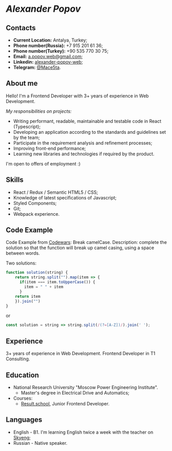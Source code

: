 # ***Alexander Popov***
## Contacts
* **Current Location:** Antalya, Turkey;
* **Phone number(Russia):** +7 915 201 61 36;
* **Phone number(Turkey):** +90 535 770 30 75;
* **Email:** a.popov.web@gmail.com;
* **Linkedin:** [alexander-popov-web](https://www.linkedin.com/in/alexander-popov-web/);
* **Telegram:** [@Mace5ta](https://t.me/Mace5ta).

## About me
Hello! I'm a Frontend Developer with 3+ years of experience in Web Development.

*My responsibilities on projects:*
* Writing performant, readable, maintainable and testable code in React (Typescript);
* Developing an application according to the standards and guidelines set by the team;
* Participate in the requirement analysis and refinement processes;
* Improving front-end performance;
*  Learning new libraries and technologies if required by the product.

I'm open to offers of employment :)

## Skills
* React / Redux / Semantic HTML5 / CSS;
* Knowledge of latest specifications of Javascript;
* Styled Components;
* Git;
* Webpack experience.

## Code Example
Code Example from [Codewars](https://www.codewars.com/):
Break camelCase. Description: complete the solution so that the function will break up camel casing, using a space between words.

Two solutions:
```javascript
function solution(string) {
    return string.split("").map(item => {
      if(item === item.toUpperCase()) {
        item = " " + item
      }
    return item
    }).join("")
}
```
or
```javascript
const solution = string => string.split(/(?=[A-Z])/).join(' ');
```

## Experience
3+ years of experience in Web Development. Frontend Developer in T1 Consulting.

## Education
* National Research University "Moscow Power Engineering Institute".
  *  Master's degree in Electrical Drive and Automatics; 
* Courses:
  * [Result.school](https://result.school/), Junior Frontend Developer.

## Languages
* English - B1. I'm learning English twice a week with the teacher on [Skyeng](https://skyeng.ru);
* Russian - Native speaker.
